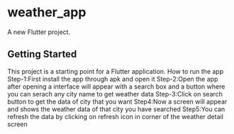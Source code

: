 # weather_app

A new Flutter project.

## Getting Started

This project is a starting point for a Flutter application.
How to run the app
Step-1:First install the app through apk and open it
Step-2:Open the app after opening a interface will appear with a search box and a button where you can serach any city name to get weather data
Step-3:Click on search button to get the data of city that you want 
Step4:Now a screen will appear and shows the weather data of that city you have searched 
Step5:You can refresh the data by clicking on refresh icon in corner of the weather detail screen
